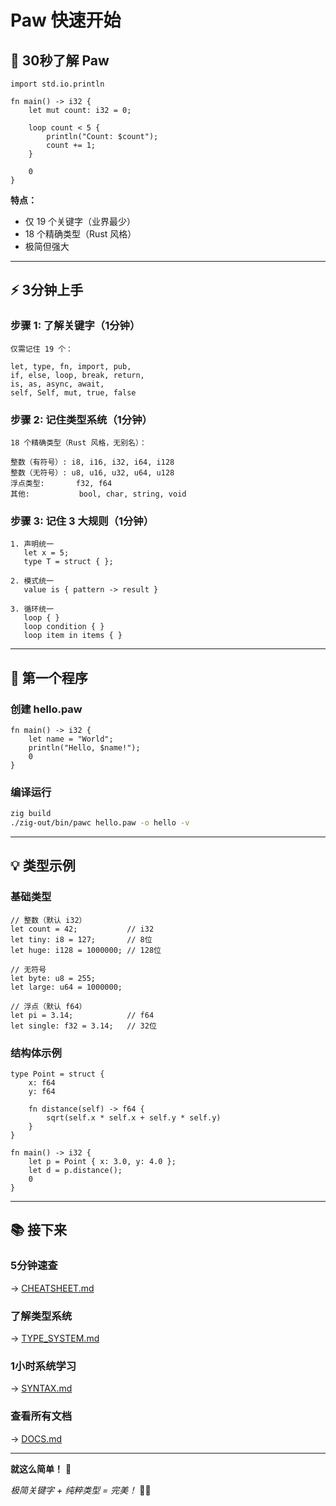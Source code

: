 # Paw 快速开始

## 🚀 30秒了解 Paw

```paw
import std.io.println

fn main() -> i32 {
    let mut count: i32 = 0;
    
    loop count < 5 {
        println("Count: $count");
        count += 1;
    }
    
    0
}
```

**特点：**
- 仅 19 个关键字（业界最少）
- 18 个精确类型（Rust 风格）
- 极简但强大

---

## ⚡ 3分钟上手

### 步骤 1: 了解关键字（1分钟）

```
仅需记住 19 个：

let, type, fn, import, pub,
if, else, loop, break, return,
is, as, async, await,
self, Self, mut, true, false
```

### 步骤 2: 记住类型系统（1分钟）

```
18 个精确类型（Rust 风格，无别名）：

整数（有符号）: i8, i16, i32, i64, i128
整数（无符号）: u8, u16, u32, u64, u128
浮点类型:       f32, f64
其他:           bool, char, string, void
```

### 步骤 3: 记住 3 大规则（1分钟）

```paw
1. 声明统一
   let x = 5;
   type T = struct { };

2. 模式统一
   value is { pattern -> result }

3. 循环统一
   loop { }
   loop condition { }
   loop item in items { }
```

---

## 📝 第一个程序

### 创建 hello.paw

```paw
fn main() -> i32 {
    let name = "World";
    println("Hello, $name!");
    0
}
```

### 编译运行

```bash
zig build
./zig-out/bin/pawc hello.paw -o hello -v
```

---

## 💡 类型示例

### 基础类型

```paw
// 整数（默认 i32）
let count = 42;           // i32
let tiny: i8 = 127;       // 8位
let huge: i128 = 1000000; // 128位

// 无符号
let byte: u8 = 255;
let large: u64 = 1000000;

// 浮点（默认 f64）
let pi = 3.14;            // f64
let single: f32 = 3.14;   // 32位
```

### 结构体示例

```paw
type Point = struct {
    x: f64
    y: f64
    
    fn distance(self) -> f64 {
        sqrt(self.x * self.x + self.y * self.y)
    }
}

fn main() -> i32 {
    let p = Point { x: 3.0, y: 4.0 };
    let d = p.distance();
    0
}
```

---

## 📚 接下来

### 5分钟速查
→ [CHEATSHEET.md](CHEATSHEET.md)

### 了解类型系统
→ [TYPE_SYSTEM.md](TYPE_SYSTEM.md)

### 1小时系统学习
→ [SYNTAX.md](SYNTAX.md)

### 查看所有文档
→ [DOCS.md](DOCS.md)

---

**就这么简单！** 🎉

*极简关键字 + 纯粹类型 = 完美！* 🐾✨
